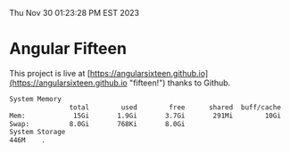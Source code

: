 Thu Nov 30 01:23:28 PM EST 2023

# Angular Fifteen


This project is live at [https://angularsixteen.github.io](https://angularsixteen.github.io "fifteen!") thanks to Github.

```bash
System Memory
               total        used        free      shared  buff/cache   available
Mem:            15Gi       1.9Gi       3.7Gi       291Mi        10Gi        13Gi
Swap:          8.0Gi       768Ki       8.0Gi
System Storage
446M	.
